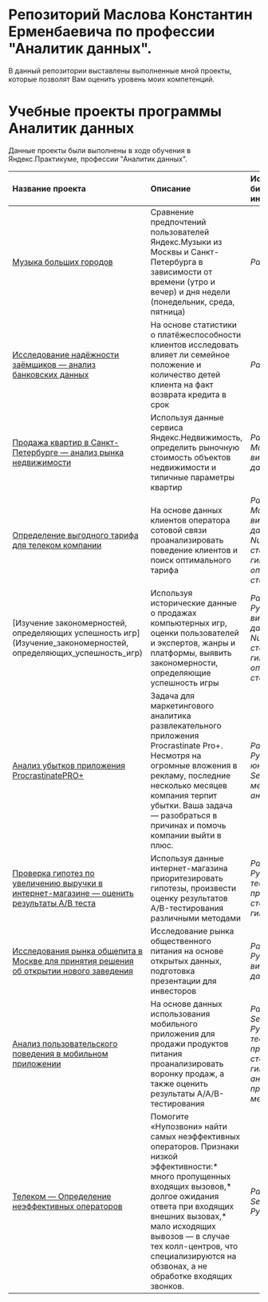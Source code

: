 # Репозиторий Маслова Константин Ерменбаевича по профессии "Аналитик данных".
В данный репозитории выставлены выполненные мной проекты, которые позволят Вам оценить уровень моих компетенций.
# Учебные проекты программы Аналитик данных
Данные проекты были выполнены в ходе обучения в Яндекс.Практикуме, профессии "Аналитик данных".

| Название проекта | Описание | Используемые библиотеки и инструменты | 
| :---------------------- | :---------------------- | :---------------------- |
| [Музыка больших городов](Музыка_больших_городов) | Сравнение предпочтений пользователей Яндекс.Музыки из Москвы и Санкт-Петербурга в зависимости от времени (утро и вечер) и дня недели (понедельник, среда, пятница)| *Pandas*, *Python*
| [Исследование надёжности заёмщиков — анализ банковских данных](Исследование_надёжности_заёмщиков) | На основе статистики о платёжеспособности клиентов исследовать влияет ли семейное положение и количество детей клиента на факт возврата кредита в срок| *Pandas*, *Python*
| [Продажа квартир в Санкт-Петербурге — анализ рынка недвижимости](Aнализ_рынка_недвижимости) | Используя данные сервиса Яндекс.Недвижимость, определить рыночную стоимость объектов недвижимости и типичные параметры квартир| *Pandas*, *Python*, *Matplotlib*, *визуализация данных*
| [Определение выгодного тарифа для телеком компании](Определение_выгодного_тарифа_для_телеком_компании) | На основе данных клиентов оператора сотовой связи проанализировать поведение клиентов и поиск оптимального тарифа| *Pandas*, *Python*, *Matplotlib*, *визуализация данных*, *NumPy*,*проверка статистических гипотез*, *описательная статистика*
| [Изучение закономерностей, определяющих успешность игр](Изучение_закономерностей, определяющих_успешность_игр) | Используя исторические данные о продажах компьютерных игр, оценки пользователей и экспертов, жанры и платформы, выявить закономерности, определяющие успешность игры| *Pandas*, *NumPy*, *Python*, *Matplotlib*, *визуализация данных*, *NumPy*,*проверка статистических гипотез*, *описательная статистика*
| [Анализ убытков приложения ProcrastinatePRO+](Анализ_убытков_приложения_ProcrastinatePRO+) | Задача для маркетингового аналитика развлекательного приложения Procrastinate Pro+. Несмотря на огромные вложения в рекламу, последние несколько месяцев компания терпит убытки. Ваша задача — разобраться в причинах и помочь компании выйти в плюс.| *Pandas*, *NumPy*, *Python*, *Matplotlib*, *юнит-экономика*, *Seaborn*,*продуктовые метрики*, *когортный анализ*
| [Проверка гипотез по увеличению выручки в интернет-магазине — оценить результаты A/B теста](Проверка_гипотез_по_увеличению_выручки_в_интернет-магазине) | Используя данные интернет-магазина приоритезировать гипотезы, произвести оценку результатов A/B-тестирования различными методами| *Pandas*, *NumPy*, *Python*, *A/B-тестирование*, *проверка статистических гипотез*
| [Исследования рынка общепита в Москве для принятия решения об открытии нового заведения](Исследования_рынка_общепита_в_Москве) |Исследование рынка общественного питания на основе открытых данных, подготовка презентации для инвесторов| *Pandas*, *NumPy*, *Python*, *Seaborn*, *визуализация данных*
| [Анализ пользовательского поведения в мобильном приложении](Анализ_пользовательского_поведения_в_мобильном_приложении) | На основе данных использования мобильного приложения для продажи продуктов питания проанализировать воронку продаж, а также оценить результаты A/A/B-тестирования | *Pandas*, *NumPy*, *Seaborn*, *Matplotlib*, *Python*, *A/B-тестирование*, *проверка статистических гипотез*, *событийная аналитика*, *продуктовые метрики*
| [Телеком — Определение неэффективных операторов](Выпускной_проект) | Помогите «Нупозвони» найти самых неэффективных операторов. Признаки низкой эффективности:* много пропущенных входящих вызовов,* долгое ожидания ответа при входящих внешних вызовах,* мало исходящих вывозов — в случае тех колл-центров, что специализируются на обзвонах, а не обработке входящих звонков. | *Pandas*, *NumPy*, *Seaborn*, *Matplotlib*, *Python*
